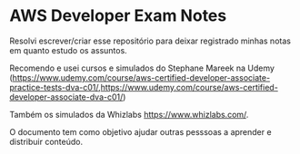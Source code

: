 # AWS Developer Exam Notes

Resolvi escrever/criar esse repositório para deixar registrado minhas notas em quanto estudo os assuntos.

Recomendo e usei cursos e simulados do Stephane Mareek na Udemy (<https://www.udemy.com/course/aws-certified-developer-associate-practice-tests-dva-c01/>,<https://www.udemy.com/course/aws-certified-developer-associate-dva-c01/>)

Também os simulados da Whizlabs <https://www.whizlabs.com/>.

O documento tem como objetivo ajudar outras pesssoas a aprender e distribuir conteúdo.
 
